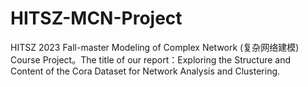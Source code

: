 # HITSZ-MCN-Project
HITSZ 2023 Fall-master Modeling of Complex Network (复杂网络建模) Course Project。The title of our report：Exploring the Structure and Content of the Cora Dataset for Network Analysis and Clustering.
